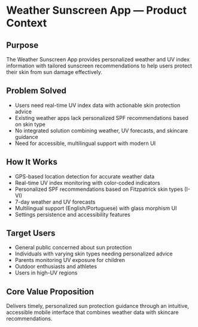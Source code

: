 # Weather Sunscreen App — Product Context

## Purpose
The Weather Sunscreen App provides personalized weather and UV index information with tailored sunscreen recommendations to help users protect their skin from sun damage effectively.

## Problem Solved
- Users need real-time UV index data with actionable skin protection advice
- Existing weather apps lack personalized SPF recommendations based on skin type
- No integrated solution combining weather, UV forecasts, and skincare guidance
- Need for accessible, multilingual support with modern UI

## How It Works
- GPS-based location detection for accurate weather data
- Real-time UV index monitoring with color-coded indicators
- Personalized SPF recommendations based on Fitzpatrick skin types (I-VI)
- 7-day weather and UV forecasts
- Multilingual support (English/Portuguese) with glass morphism UI
- Settings persistence and accessibility features

## Target Users
- General public concerned about sun protection
- Individuals with varying skin types needing personalized advice
- Parents monitoring UV exposure for children
- Outdoor enthusiasts and athletes
- Users in high-UV regions

## Core Value Proposition
Delivers timely, personalized sun protection guidance through an intuitive, accessible mobile interface that combines weather data with skincare recommendations.
